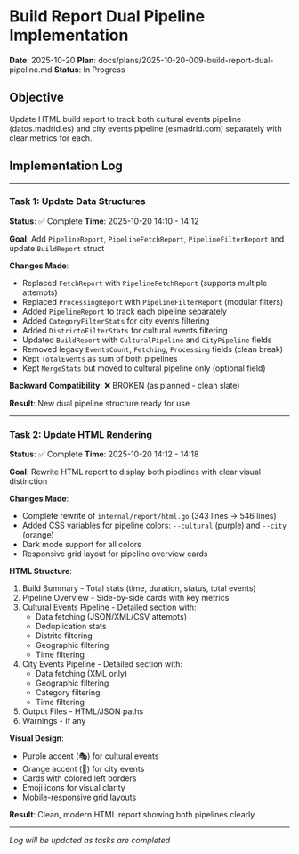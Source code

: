 # Build Report Dual Pipeline Implementation

**Date**: 2025-10-20
**Plan**: docs/plans/2025-10-20-009-build-report-dual-pipeline.md
**Status**: In Progress

## Objective

Update HTML build report to track both cultural events pipeline (datos.madrid.es) and city events pipeline (esmadrid.com) separately with clear metrics for each.

## Implementation Log

---

### Task 1: Update Data Structures

**Status**: ✅ Complete
**Time**: 2025-10-20 14:10 - 14:12

**Goal**: Add `PipelineReport`, `PipelineFetchReport`, `PipelineFilterReport` and update `BuildReport` struct

**Changes Made**:
- Replaced `FetchReport` with `PipelineFetchReport` (supports multiple attempts)
- Replaced `ProcessingReport` with `PipelineFilterReport` (modular filters)
- Added `PipelineReport` to track each pipeline separately
- Added `CategoryFilterStats` for city events filtering
- Added `DistrictoFilterStats` for cultural events filtering
- Updated `BuildReport` with `CulturalPipeline` and `CityPipeline` fields
- Removed legacy `EventsCount`, `Fetching`, `Processing` fields (clean break)
- Kept `TotalEvents` as sum of both pipelines
- Kept `MergeStats` but moved to cultural pipeline only (optional field)

**Backward Compatibility**: ❌ BROKEN (as planned - clean slate)

**Result**: New dual pipeline structure ready for use

---

### Task 2: Update HTML Rendering

**Status**: ✅ Complete
**Time**: 2025-10-20 14:12 - 14:18

**Goal**: Rewrite HTML report to display both pipelines with clear visual distinction

**Changes Made**:
- Complete rewrite of `internal/report/html.go` (343 lines → 546 lines)
- Added CSS variables for pipeline colors: `--cultural` (purple) and `--city` (orange)
- Dark mode support for all colors
- Responsive grid layout for pipeline overview cards

**HTML Structure**:
1. Build Summary - Total stats (time, duration, status, total events)
2. Pipeline Overview - Side-by-side cards with key metrics
3. Cultural Events Pipeline - Detailed section with:
   - Data fetching (JSON/XML/CSV attempts)
   - Deduplication stats
   - Distrito filtering
   - Geographic filtering
   - Time filtering
4. City Events Pipeline - Detailed section with:
   - Data fetching (XML only)
   - Geographic filtering
   - Category filtering
   - Time filtering
5. Output Files - HTML/JSON paths
6. Warnings - If any

**Visual Design**:
- Purple accent (🎭) for cultural events
- Orange accent (🎉) for city events
- Cards with colored left borders
- Emoji icons for visual clarity
- Mobile-responsive grid layouts

**Result**: Clean, modern HTML report showing both pipelines clearly

---

*Log will be updated as tasks are completed*
